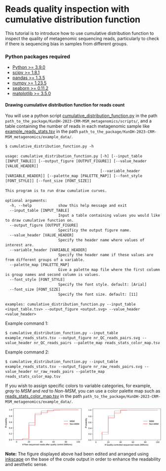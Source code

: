 # Reads quality inspection with cumulative distribution function
This tutorial is to introduce how to use cumulative distribution function to inspect the quality of metagenomic sequencing reads, particularly to check if there is sequencing bias in samples from different groups.

### Python packages required
* [Python >= 3.9.0](https://www.python.org/)
* [scipy >= 1.8.1](https://scipy.org/)
* [pandas >= 1.3.5](https://pandas.pydata.org/)
* [numpy >= 1.23.5](https://numpy.org/)
* [seaborn >= 0.11.2](https://seaborn.pydata.org/)
* [matplotlib >= 3.5.0](https://matplotlib.org/)


#### Drawing cumulative distribution function for reads count
You will use a python script [cumulative_distribution_function.py](../scripts/cumulative_distribution_function.py) in the path `path_to_the_package/KunDH-2023-CRM-MSM_metagenomics/scripts/`, and a table containing the number of reads in each metagenomic sample like [example_reads_stats.tsv](../example_data/example_reads_stats.tsv) in the path `path_to_the_package/KunDH-2023-CRM-MSM_metagenomics/example_data/`. 

```{Python}
$ cumulative_distribution_function.py -h

usage: cumulative_distribution_function.py [-h] [--input_table [INPUT_TABLE]] [--output_figure [OUTPUT_FIGURE]] [--value_header [VALUE_HEADER]]
                                           [--variable_header [VARIABLE_HEADER]] [--palette_map [PALETTE_MAP]] [--font_style [FONT_STYLE]] [--font_size [FONT_SIZE]]

This program is to run draw cumulative curves.

optional arguments:
  -h, --help            show this help message and exit
  --input_table [INPUT_TABLE]
                        Input a table containing values you would like to draw cumulative function on.
  --output_figure [OUTPUT_FIGURE]
                        Specificy the output figure name.
  --value_header [VALUE_HEADER]
                        Specify the header name where values of interest are.
  --variable_header [VARIABLE_HEADER]
                        Specify the header name if these values are from different groups of a variable.
  --palette_map [PALETTE_MAP]
                        Give a palette map file where the first column is group names and second column is values.
  --font_style [FONT_STYLE]
                        Specify the font style. default: [Arial]
  --font_size [FONT_SIZE]
                        Specify the font size. default: [11]

examples: cumulative_distribution_function.py --input_table <input_table.tsv> --output_figure <output.svg> --value_header <value_header>
```

Example command 1:
```{bash}
$ cumulative_distribution_function.py --input_table example_reads_stats.tsv --output_figure nr_QC_reads_pairs.svg --value_header nr_QC_reads_pairs --palette_map reads_stats_color_map.tsv
```

Example command 2:
```{bash}
$ cumulative_distribution_function.py --input_table example_reads_stats.tsv --output_figure nr_raw_reads_pairs.svg --value_header nr_raw_reads_pairs --palette_map reads_stats_color_map.tsv
```
If you wish to assign specific colors to variable categories, for example, *gray* to *MSM* and *red* to *Non-MSM*, you can use a color palette map such as [reads_stats_color_map.tsv](../example_data/reads_stats_color_map.tsv) in the path `path_to_the_package/KunDH-2023-CRM-MSM_metagenomics/example_data/`.

![Cumulative distribution function of QC and Raw reads](../images/cumulative_distribution_functions.png)

**Note:** The figure displayed above had been edited and arranged using [inkscape](https://inkscape.org/) on the base of the crude output in order to enhance the readability and aesthetic sense.
